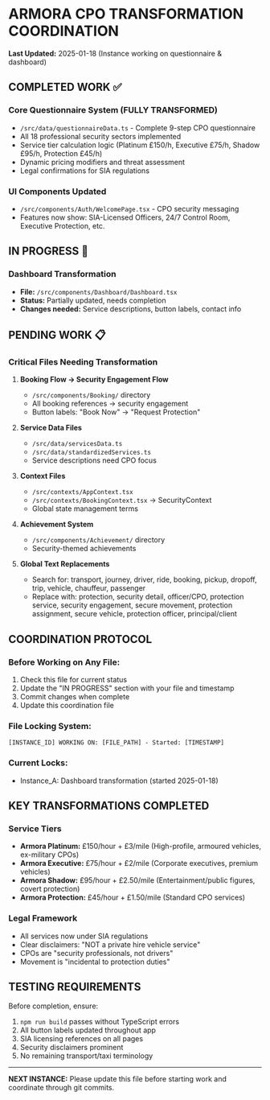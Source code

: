 # ARMORA CPO TRANSFORMATION COORDINATION

**Last Updated:** 2025-01-18 (Instance working on questionnaire & dashboard)

## COMPLETED WORK ✅

### Core Questionnaire System (FULLY TRANSFORMED)
- `/src/data/questionnaireData.ts` - Complete 9-step CPO questionnaire
- All 18 professional security sectors implemented
- Service tier calculation logic (Platinum £150/h, Executive £75/h, Shadow £95/h, Protection £45/h)
- Dynamic pricing modifiers and threat assessment
- Legal confirmations for SIA regulations

### UI Components Updated
- `/src/components/Auth/WelcomePage.tsx` - CPO security messaging
- Features now show: SIA-Licensed Officers, 24/7 Control Room, Executive Protection, etc.

## IN PROGRESS 🔄

### Dashboard Transformation
- **File:** `/src/components/Dashboard/Dashboard.tsx`
- **Status:** Partially updated, needs completion
- **Changes needed:** Service descriptions, button labels, contact info

## PENDING WORK 📋

### Critical Files Needing Transformation
1. **Booking Flow → Security Engagement Flow**
   - `/src/components/Booking/` directory
   - All booking references → security engagement
   - Button labels: "Book Now" → "Request Protection"

2. **Service Data Files**
   - `/src/data/servicesData.ts`
   - `/src/data/standardizedServices.ts`
   - Service descriptions need CPO focus

3. **Context Files**
   - `/src/contexts/AppContext.tsx`
   - `/src/contexts/BookingContext.tsx` → SecurityContext
   - Global state management terms

4. **Achievement System**
   - `/src/components/Achievement/` directory
   - Security-themed achievements

5. **Global Text Replacements**
   - Search for: transport, journey, driver, ride, booking, pickup, dropoff, trip, vehicle, chauffeur, passenger
   - Replace with: protection, security detail, officer/CPO, protection service, security engagement, secure movement, protection assignment, secure vehicle, protection officer, principal/client

## COORDINATION PROTOCOL

### Before Working on Any File:
1. Check this file for current status
2. Update the "IN PROGRESS" section with your file and timestamp
3. Commit changes when complete
4. Update this coordination file

### File Locking System:
```
[INSTANCE_ID] WORKING ON: [FILE_PATH] - Started: [TIMESTAMP]
```

### Current Locks:
- Instance_A: Dashboard transformation (started 2025-01-18)

## KEY TRANSFORMATIONS COMPLETED

### Service Tiers
- **Armora Platinum:** £150/hour + £3/mile (High-profile, armoured vehicles, ex-military CPOs)
- **Armora Executive:** £75/hour + £2/mile (Corporate executives, premium vehicles)
- **Armora Shadow:** £95/hour + £2.50/mile (Entertainment/public figures, covert protection)
- **Armora Protection:** £45/hour + £1.50/mile (Standard CPO services)

### Legal Framework
- All services now under SIA regulations
- Clear disclaimers: "NOT a private hire vehicle service"
- CPOs are "security professionals, not drivers"
- Movement is "incidental to protection duties"

## TESTING REQUIREMENTS

Before completion, ensure:
1. `npm run build` passes without TypeScript errors
2. All button labels updated throughout app
3. SIA licensing references on all pages
4. Security disclaimers prominent
5. No remaining transport/taxi terminology

---

**NEXT INSTANCE:** Please update this file before starting work and coordinate through git commits.